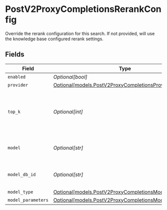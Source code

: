 # PostV2ProxyCompletionsRerankConfig

Override the rerank configuration for this search. If not provided, will use the knowledge base configured rerank settings.


## Fields

| Field                                                                                                        | Type                                                                                                         | Required                                                                                                     | Description                                                                                                  |
| ------------------------------------------------------------------------------------------------------------ | ------------------------------------------------------------------------------------------------------------ | ------------------------------------------------------------------------------------------------------------ | ------------------------------------------------------------------------------------------------------------ |
| `enabled`                                                                                                    | *Optional[bool]*                                                                                             | :heavy_minus_sign:                                                                                           | N/A                                                                                                          |
| `provider`                                                                                                   | [Optional[models.PostV2ProxyCompletionsProvider]](../models/postv2proxycompletionsprovider.md)               | :heavy_minus_sign:                                                                                           | N/A                                                                                                          |
| `top_k`                                                                                                      | *Optional[int]*                                                                                              | :heavy_minus_sign:                                                                                           | The number of results to return by the reranking model                                                       |
| `model`                                                                                                      | *Optional[str]*                                                                                              | :heavy_minus_sign:                                                                                           | The name of the model to use                                                                                 |
| `model_db_id`                                                                                                | *Optional[str]*                                                                                              | :heavy_minus_sign:                                                                                           | The ID of the model in the database                                                                          |
| `model_type`                                                                                                 | [Optional[models.PostV2ProxyCompletionsModelType]](../models/postv2proxycompletionsmodeltype.md)             | :heavy_minus_sign:                                                                                           | N/A                                                                                                          |
| `model_parameters`                                                                                           | [Optional[models.PostV2ProxyCompletionsModelParameters]](../models/postv2proxycompletionsmodelparameters.md) | :heavy_minus_sign:                                                                                           | N/A                                                                                                          |